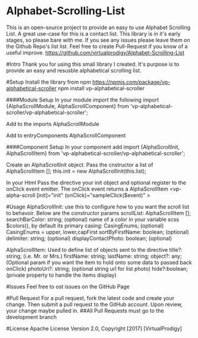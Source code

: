# Alphabet-Scrolling-List
This is an open-source project to provide an easy to use Alphabet Scrolling List. A great use-case for this is a contact list.
This library is in it's early stages, so please bare with me. If you see any issues please leave them on the Github Repo's list list. Feel free to create Pull-Request if you know of a useful improve. 
https://github.com/virtualprodigy/Alphabet-Scrolling-List

#Intro
Thank you for using this small library I created. It's purpose is to provide an easy and resusble alphabetical scrolling list.

#Setup
Install the library from npm https://npmjs.com/package/vp-alphabetical-scroller
npm install vp-alphabetical-scroller


####Module Setup
In your module import the following
import {AlphaScrollModule, AlphaScrollComponent} from 'vp-alphabetical-scroller/vp-alphabetical-scroller';

Add to the imports
AlphaScrollModule

Add to entryComponents
AlphaScrollComponent

####Component Setup
In your component add
import {AlphaScrollInit, AlphaScrollItem} from 'vp-alphabetical-scroller/vp-alphabetical-scroller';

Create an AlphaScrollInit object. Pass the cnstructor a list of AlphaScrollItem [];
this.init = new AlphaScrollInit(this.list);

In your Html 
Pass the directive your init object and optional register to the onClick event emitter.  The onClick event returns a AlphaScrollItem
<vp-alpha-scroll [init]="init" (onClick)="sampleClick($event)" ></vp-alpha-scroll>

#Usage
AlphaScrollInit: use this to configure how to you want the scroll list to behavoir. Below are the constructor params
  scrollList: AlphaScrollItem [];
  searchBarColor: string; (optional)
          name of a color in your variable scss $colors(), by default its primary
  casing: CasingEnums; (optional)
       CasingEnums = upper, lower,capFirst
  sortByFirstName: boolean; (optional)
  delimiter: string; (optional)
  displayContactPhoto: boolean; (optional)
  
AlphaScrollItem: Used to define list of objects sent to the directive
  title?: string; (i.e. Mr. or Mrs.)
  firstName: string;
  lastName: string;
  object?: any;  (Optional param if you want the item to hold onto some data to passed back onClick)
  photoUri?: string; (optional string url for list photo)
  hide?:boolean; (private property to handle the items display)

#Issues
Feel free to ost issues on the GitHub Page

#Pull Request
For a pull request, fork the latest code and create your change. Then submit a pull request to the GitHub account. Upon review, your change maybe pulled in.
##All Pull Requests must go to the development branch

#License 
  Apache License Version 2.0, Copyright [2017] [VirtualProdigy]
